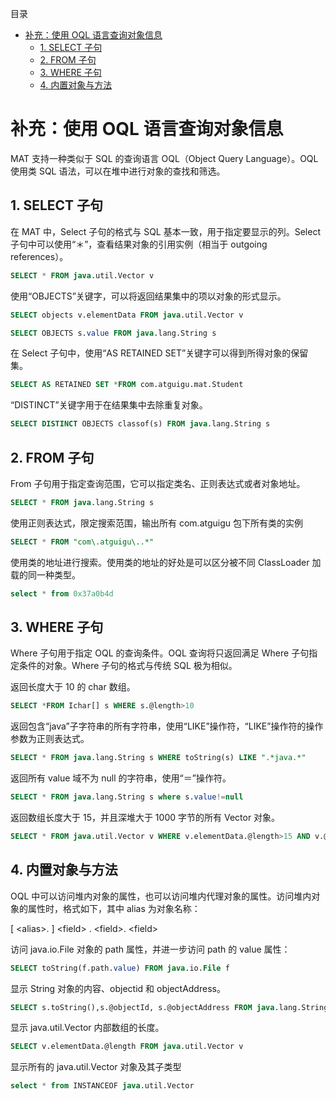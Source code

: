 目录

*   [补充：使用 OQL 语言查询对象信息](#%E8%A1%A5%E5%85%85%E4%BD%BF%E7%94%A8-oql-%E8%AF%AD%E8%A8%80%E6%9F%A5%E8%AF%A2%E5%AF%B9%E8%B1%A1%E4%BF%A1%E6%81%AF)
    *   [1\. SELECT 子句](#1-select-%E5%AD%90%E5%8F%A5)
    *   [2\. FROM 子句](#2-from-%E5%AD%90%E5%8F%A5)
    *   [3\. WHERE 子句](#3-where-%E5%AD%90%E5%8F%A5)
    *   [4\. 内置对象与方法](#4-%E5%86%85%E7%BD%AE%E5%AF%B9%E8%B1%A1%E4%B8%8E%E6%96%B9%E6%B3%95)

# 补充：使用 OQL 语言查询对象信息

MAT 支持一种类似于 SQL 的查询语言 OQL（Object Query Language）。OQL 使用类 SQL 语法，可以在堆中进行对象的查找和筛选。

## 1\. SELECT 子句

在 MAT 中，Select 子句的格式与 SQL 基本一致，用于指定要显示的列。Select 子句中可以使用“＊”，查看结果对象的引用实例（相当于 outgoing references）。

```sql
SELECT * FROM java.util.Vector v
```

使用“OBJECTS”关键字，可以将返回结果集中的项以对象的形式显示。

```sql
SELECT objects v.elementData FROM java.util.Vector v

SELECT OBJECTS s.value FROM java.lang.String s
```

在 Select 子句中，使用“AS RETAINED SET”关键字可以得到所得对象的保留集。

```sql
SELECT AS RETAINED SET *FROM com.atguigu.mat.Student
```

“DISTINCT”关键字用于在结果集中去除重复对象。

```sql
SELECT DISTINCT OBJECTS classof(s) FROM java.lang.String s
```

## 2\. FROM 子句

From 子句用于指定查询范围，它可以指定类名、正则表达式或者对象地址。

```sql
SELECT * FROM java.lang.String s
```

使用正则表达式，限定搜索范围，输出所有 com.atguigu 包下所有类的实例

```sql
SELECT * FROM "com\.atguigu\..*"
```

使用类的地址进行搜索。使用类的地址的好处是可以区分被不同 ClassLoader 加载的同一种类型。

```sql
select * from 0x37a0b4d
```

## 3\. WHERE 子句

Where 子句用于指定 OQL 的查询条件。OQL 查询将只返回满足 Where 子句指定条件的对象。Where 子句的格式与传统 SQL 极为相似。

返回长度大于 10 的 char 数组。

```sql
SELECT *FROM Ichar[] s WHERE s.@length>10
```

返回包含“java”子字符串的所有字符串，使用“LIKE”操作符，“LIKE”操作符的操作参数为正则表达式。

```sql
SELECT * FROM java.lang.String s WHERE toString(s) LIKE ".*java.*"
```

返回所有 value 域不为 null 的字符串，使用“＝”操作符。

```sql
SELECT * FROM java.lang.String s where s.value!=null
```

返回数组长度大于 15，并且深堆大于 1000 字节的所有 Vector 对象。

```sql
SELECT * FROM java.util.Vector v WHERE v.elementData.@length>15 AND v.@retainedHeapSize>1000
```

## 4\. 内置对象与方法

OQL 中可以访问堆内对象的属性，也可以访问堆内代理对象的属性。访问堆内对象的属性时，格式如下，其中 alias 为对象名称：

\[ \<alias>. \] \<field> . \<field>. \<field>

访问 java.io.File 对象的 path 属性，并进一步访问 path 的 value 属性：

```sql
SELECT toString(f.path.value) FROM java.io.File f
```

显示 String 对象的内容、objectid 和 objectAddress。

```sql
SELECT s.toString(),s.@objectId, s.@objectAddress FROM java.lang.String s
```

显示 java.util.Vector 内部数组的长度。

```sql
SELECT v.elementData.@length FROM java.util.Vector v
```

显示所有的 java.util.Vector 对象及其子类型

```sql
select * from INSTANCEOF java.util.Vector
```
